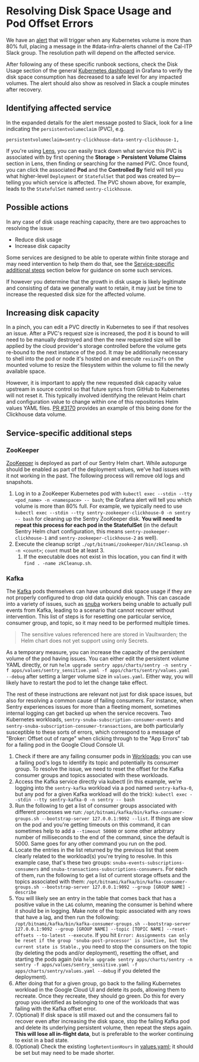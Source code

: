 # Resolving Disk Space Usage and Pod Offset Errors

We have an [alert](https://monitoring.calitp.org/alerting/grafana/Geo72Nf4z/view) that will trigger when any Kubernetes volume is more than 80% full, placing a message in the #data-infra-alerts channel of the Cal-ITP Slack group. The resolution path will depend on the affected service.

After following any of these specific runbook sections, check the Disk Usage section of the general [Kubernetes dashboard](https://monitoring.calitp.org/d/oWe9aYxmk/1-kubernetes-deployment-statefulset-daemonset-metrics) in Grafana to verify the disk space consumption has decreased to a safe level for any impacted volumes. The alert should also show as resolved in Slack a couple minutes after recovery.

## Identifying affected service

In the expanded details for the alert message posted to Slack, look for a line indicating the `persistentvolumeclaim` (PVC), e.g.

```console
persistentvolumeclaim=sentry-clickhouse-data-sentry-clickhouse-1,
```

If you're using [Lens](https://k8slens.dev/), you can easily track down what service this PVC is associated with by first opening the **Storage** > **Persistent Volume Claims** section in Lens, then finding or searching for the named PVC. Once found, you can click the associated **Pod** and the **Controlled By** field will tell you what higher-level `Deployment` or `StatefulSet` that pod was created by—telling you which service is affected. The PVC shown above, for example, leads to the `StatefulSet` named `sentry-clickhouse`.

## Possible actions

In any case of disk usage reaching capacity, there are two approaches to resolving the issue:

- Reduce disk usage
- Increase disk capacity

Some services are designed to be able to operate within finite storage and may need intervention to help them do that, see the [Service-specific additional steps](#service-specific-additional-steps) section below for guidance on some such services.

If however you determine that the growth in disk usage is likely legitimate and consisting of data we generally want to retain, it may just be time to increase the requested disk size for the affected volume.

## Increasing disk capacity

In a pinch, you can edit a PVC directly in Kubernetes to see if that resolves an issue. After a PVC's request size is increased, the pod it is bound to will need to be manually destroyed and then the new requested size will be applied by the cloud provider's storage controlled before the volume gets re-bound to the next instance of the pod. It may be additionally necessary to shell into the pod or node it's hosted on and execute `resize2fs` on the mounted volume to resize the filesystem within the volume to fill the newly available space.

However, it is important to apply the new requested disk capacity value upstream in source control so that future syncs from GitHub to Kubernetes will not reset it. This typically involved identifying the relevant Helm chart and configuration value to change within one of this repositories Helm values YAML files. [PR #3170](https://github.com/cal-itp/data-infra/pull/3170) provides an example of this being done for the Clickhouse data volume.

## Service-specific additional steps

### ZooKeeper

[ZooKeeper](https://zookeeper.apache.org/) is deployed as part of our Sentry Helm chart. While autopurge should be enabled as part of the deployment values, we've had issues with it not working in the past. The following process will remove old logs and snapshots.

1. Log in to a ZooKeeper Kubernetes pod with `kubectl exec --stdin --tty <pod_name> -n <namespace> -- bash`; the Grafana alert will tell you which volume is more than 80% full. For example, we typically need to use `kubectl exec --stdin --tty sentry-zookeeper-clickhouse-0 -n sentry -- bash` for cleaning up the Sentry ZooKeeper disk. **You will need to repeat this process for each pod in the StatefulSet** (in the default Sentry Helm chart configuration, this means `sentry-zookeeper-clickhouse-1` and `sentry-zookeeper-clickhouse-2` as well).
2. Execute the cleanup script `./opt/bitnami/zookeeper/bin/zkCleanup.sh -n <count>`; `count` must be at least 3.
   1. If the executable does not exist in this location, you can find it with `find . -name zkCleanup.sh`.

### Kafka

The [Kafka](https://kafka.apache.org/) pods themselves can have unbound disk space usage if they are not properly configured to drop old data quickly enough. This can cascade into a variety of issues, such as [snuba](https://getsentry.github.io/snuba/architecture/overview.html) workers being unable to actually pull events from Kafka, leading to a scenario that cannot recover without intervention. This list of steps is for resetting one particular service, consumer group, and topic, so it may need to be performed multiple times.

> The sensitive values referenced here are stored in Vaultwarden; the Helm chart does not yet support using only Secrets.

As a temporary measure, you can increase the capacity of the persistent volume of the pod having issues. You can either edit the persistent volume YAML directly, or run `helm upgrade sentry apps/charts/sentry -n sentry -f apps/values/sentry_sensitive.yaml -f apps/charts/sentry/values.yaml --debug` after setting a larger volume size in `values.yaml`. Either way, you will likely have to restart the pod to let the change take effect.

The rest of these instructions are relevant not just for disk space issues, but also for resolving a common cause of failing consumers. For instance, when Sentry experiences issues for more than a fleeting moment, sometimes internal logging can get backed up when the service recovers. Two Kubernetes workloads, `sentry-snuba-subscription-consumer-events` and `sentry-snuba-subscription-consumer-transactions`, are both particularly susceptible to these sorts of errors, which correspond to a message of "Broker: Offset out of range" when clicking through to the "App Errors" tab for a failing pod in the Google Cloud Console UI.

1. Check if there are any failing consumer pods in [Workloads](https://console.cloud.google.com/kubernetes/workload?project=cal-itp-data-infra); you can use a failing pod's logs to identify its topic and potentially its consumer group. To resolve the issue, we need to reset the offset for the Kafka consumer groups and topics associated with these workloads.
2. Access the Kafka service directly via kubectl (in this example, we're logging into the `sentry-kafka` workload via a pod named `sentry-kafka-0`, but any pod for a given Kafka workload will do the trick): `kubectl exec --stdin --tty sentry-kafka-0 -n sentry -- bash`
3. Run the following to get a list of consumer groups associated with different processes we run: `/opt/bitnami/kafka/bin/kafka-consumer-groups.sh --bootstrap-server 127.0.0.1:9092 --list`. If things are slow on the pod and you're getting timeouts on this command, it can sometimes help to add a `--timeout 50000` or some other arbitrary number of milliseconds to the end of the command, since the default is 5000. Same goes for any other command you run on the pod.
4. Locate the entries in the list returned by the previous list that seem clearly related to the workload(s) you're trying to resolve. In this example case, that's these two groups: `snuba-events-subscriptions-consumers` and `snuba-transactions-subscriptions-consumers`. For each of them, run the following to get a list of current storage offsets and the topics associated with them: `/opt/bitnami/kafka/bin/kafka-consumer-groups.sh --bootstrap-server 127.0.0.1:9092 --group [GROUP NAME] -describe`
5. You will likely see an entry in the table that comes back that has a positive value in the `LAG` column, meaning the consumer is behind where it should be in logging. Make note of the topic associated with any rows that have a lag, and then run the following: `/opt/bitnami/kafka/bin/kafka-consumer-groups.sh --bootstrap-server 127.0.0.1:9092 --group [GROUP NAME] --topic [TOPIC NAME] --reset-offsets --to-latest --execute`. If you hit `Error: Assignments can only be reset if the group 'snuba-post-processor' is inactive, but the current state is Stable.`, you need to stop the consumers on the topic (by deleting the pods and/or deployment), resetting the offset, and starting the pods again (via `helm upgrade sentry apps/charts/sentry -n sentry -f apps/values/sentry_sensitive.yaml -f apps/charts/sentry/values.yaml --debug` if you deleted the deployment).
6. After doing that for a given group, go back to the failing Kubernetes workload in the Google Cloud UI and delete its pods, allowing them to recreate. Once they recreate, they should go green. Do this for every group you identified as belonging to one of the workloads that was failing with the Kafka offset error.
7. (Optional) If disk space is still maxed out and the consumers fail to recover even after increasing the disk space, stop the failing Kafka pod and delete its underlying persistent volume, then repeat the steps again. **This will lose all in-flight data**, but is preferable to the worker continuing to exist in a bad state.
8. (Optional) Check the existing `logRetentionHours` in [values.yaml](../../kubernetes/apps/charts/sentry/values.yaml); it should be set but may need to be made shorter.
